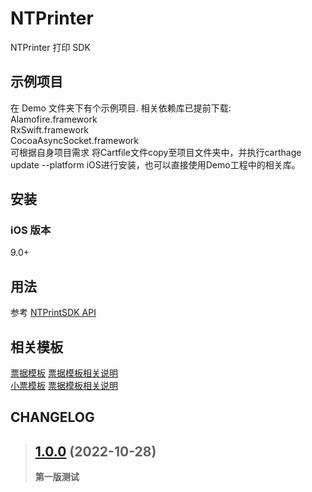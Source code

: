 # NTPrinter

NTPrinter 打印 SDK

## 示例项目

在 Demo 文件夹下有个示例项目. 相关依赖库已提前下载:<br>
Alamofire.framework<br>
RxSwift.framework<br>
CocoaAsyncSocket.framework<br>
可根据自身项目需求 将Cartfile文件copy至项目文件夹中，并执行carthage update --platform iOS进行安装，也可以直接使用Demo工程中的相关库。<br>

## 安装

### iOS 版本

9.0+

## 用法

参考 [NTPrintSDK API](https://github.com/yukeyjc/NTPrinter/wiki/NTPrinter-SDK-API%E8%AF%B4%E6%98%8E)


## 相关模板

[票据模板](https://github.com/yukeyjc/NTPrinter/blob/main/Template/GPC08180_T1.md)
[票据模板相关说明](https://github.com/yukeyjc/NTPrinter/wiki/%E7%A5%A8%E6%8D%AE%E6%A8%A1%E6%9D%BF%E7%9B%B8%E5%85%B3%E8%AF%B4%E6%98%8E)<br>
[小票模板](https://github.com/yukeyjc/NTPrinter/blob/main/Template/GPC08180_T2.md)
[票据模板相关说明](https://github.com/yukeyjc/NTPrinter/wiki/%E7%A5%A8%E6%8D%AE%E6%A8%A1%E6%9D%BF%E7%9B%B8%E5%85%B3%E8%AF%B4%E6%98%8E)<br>

## CHANGELOG

> ## [1.0.0](https://github.com/yukeyjc/NTPrinter/tree/main/SDK/1.0.0/NTPrinterSDK.framework) (2022-10-28)
>
> **第一版测试**
